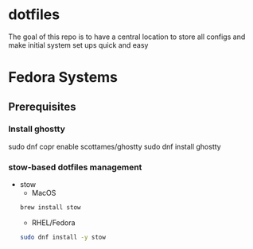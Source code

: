 # dotfiles
The goal of this repo is to have a central location to store all configs and make initial system set ups quick and easy

# Fedora Systems
## Prerequisites
### Install ghostty
sudo dnf copr enable scottames/ghostty
sudo dnf install ghostty

### stow-based dotfiles management
- stow
    - MacOS
    ```bash
    brew install stow
    ```
    - RHEL/Fedora
    ```bash
    sudo dnf install -y stow
    ```
